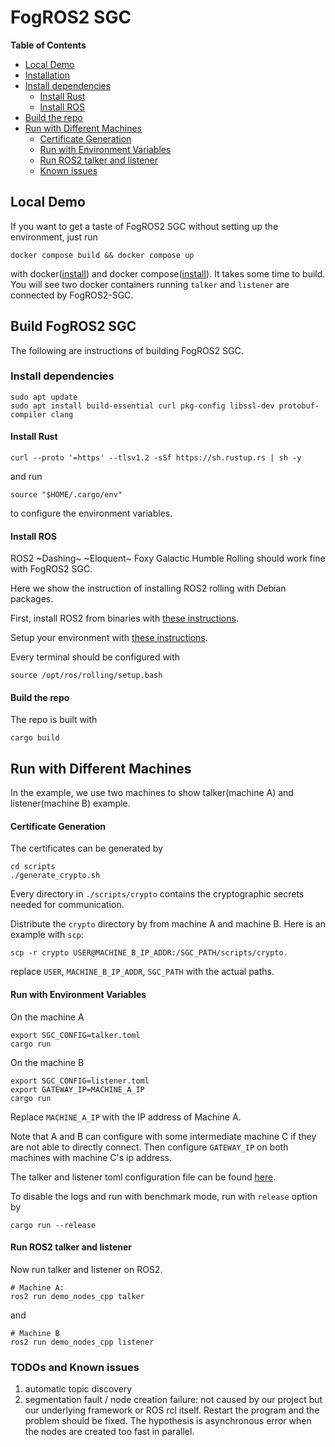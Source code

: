 # FogROS2 SGC 

<!-- START doctoc generated TOC please keep comment here to allow auto update -->
<!-- DON'T EDIT THIS SECTION, INSTEAD RE-RUN doctoc TO UPDATE -->
**Table of Contents**

  - [Local Demo](#local-demo)
  - [Installation](#installation)
  - [Install dependencies](#install-dependencies)
    - [Install Rust](#install-rust)
    - [Install ROS](#install-ros)
  - [Build the repo](#build-the-repo)
- [Run with Different Machines](#run-with-different-machines)
    - [Certificate Generation](#certificate-generation)
    - [Run with Environment Variables](#run-with-environment-variables)
    - [Run ROS2 talker and listener](#run-ros2-talker-and-listener)
  - [Known issues](#known-issues)

<!-- END doctoc generated TOC please keep comment here to allow auto update -->


## Local Demo 
If you want to get a taste of FogROS2 SGC without setting up the environment, just run 
```
docker compose build && docker compose up 
```
with docker([install](https://docs.docker.com/get-docker/)) and docker compose([install](https://docs.docker.com/compose/install/linux/)). 
It takes some time to build. You will see two docker containers running `talker` and `listener` are connected by FogROS2-SGC.

## Build FogROS2 SGC 
The following are instructions of building FogROS2 SGC. 

### Install dependencies 
```
sudo apt update
sudo apt install build-essential curl pkg-config libssl-dev protobuf-compiler clang
```

#### Install Rust 
```
curl --proto '=https' --tlsv1.2 -sSf https://sh.rustup.rs | sh -y
```
and run 
```
source "$HOME/.cargo/env"
```
to configure the environment variables. 

#### Install ROS 
ROS2 ~Dashing~ ~Eloquent~ Foxy Galactic Humble Rolling should work fine with FogROS2 SGC. 

Here we show the instruction of installing ROS2 rolling with Debian packages. 

First, install ROS2 from binaries with [these instructions](https://docs.ros.org/en/rolling/Installation/Ubuntu-Install-Debians.html).

Setup your environment with [these instructions](https://docs.ros.org/en/rolling/Installation/Ubuntu-Install-Debians.html#environment-setup).

Every terminal should be configured with 
```
source /opt/ros/rolling/setup.bash
````

#### Build the repo 

The repo is built with 
```
cargo build
```

## Run with Different Machines
In the example, we use two machines to show talker(machine A) and listener(machine B) example. 

#### Certificate Generation
The certificates can be generated by 
```
cd scripts
./generate_crypto.sh
```
Every directory in `./scripts/crypto` contains the cryptographic secrets needed for communication. 

Distribute the `crypto` directory by from machine A and machine B. Here is an example with `scp`: 
```
scp -r crypto USER@MACHINE_B_IP_ADDR:/SGC_PATH/scripts/crypto.
```
replace `USER`, `MACHINE_B_IP_ADDR`, `SGC_PATH` with the actual paths.

#### Run with Environment Variables 
On the machine A
```
export SGC_CONFIG=talker.toml
cargo run 
```
On the machine B
```
export SGC_CONFIG=listener.toml
export GATEWAY_IP=MACHINE_A_IP
cargo run 
```
Replace `MACHINE_A_IP` with the IP address of Machine A. 

Note that A and B can configure with some intermediate machine C if they are not able to directly connect. Then configure `GATEWAY_IP` on both machines with machine C's ip address. 

The talker and listener toml configuration file can be found [here](./src/resources/README.md).


To disable the logs and run with benchmark mode, run with `release` option by 
```
cargo run --release
```

#### Run ROS2 talker and listener
Now run talker and listener on ROS2. 
```
# Machine A: 
ros2 run demo_nodes_cpp talker
```
and 
```
# Machine B
ros2 run demo_nodes_cpp listener
```



### TODOs and Known issues 
1. automatic topic discovery
2. segmentation fault / node creation failure: not caused by our project but our underlying framework or ROS rcl itself. Restart the program and the problem should be fixed. The hypothesis is asynchronous error when the nodes are created too fast in parallel. 
